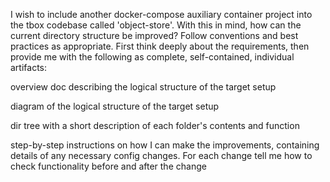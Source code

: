 I wish to include another docker-compose auxiliary container project into the tbox codebase called 'object-store'. With this in mind, how can the current directory structure be improved? Follow conventions and best practices as appropriate. First think deeply about the requirements, then provide me with the following as complete, self-contained, individual artifacts:

overview doc describing the logical structure of the target setup

diagram of the logical structure of the target setup

dir tree with a short description of each folder's contents and function

step-by-step instructions on how I can make the improvements, containing details of any necessary config changes. For each change tell me how to check functionality  before and after the change
